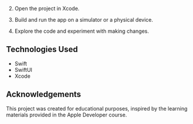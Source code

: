 
2. Open the project in Xcode.

3. Build and run the app on a simulator or a physical device.

4. Explore the code and experiment with making changes.

## Technologies Used

- Swift
- SwiftUI
- Xcode

## Acknowledgements

This project was created for educational purposes, inspired by the learning materials provided in the Apple Developer course.

